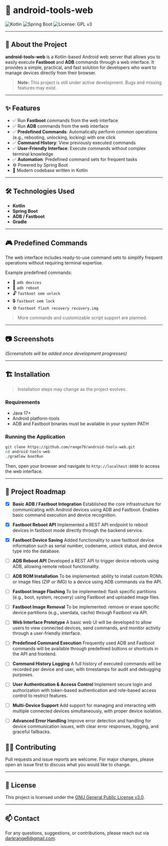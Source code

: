 
# 📱 android-tools-web

![Kotlin](https://img.shields.io/badge/Kotlin-7F52FF?logo=kotlin&logoColor=white)
![Spring Boot](https://img.shields.io/badge/Spring%20Boot-6DB33F?logo=spring-boot&logoColor=white)
![License: GPL v3](https://img.shields.io/badge/License-GPLv3-blue.svg)

---

## 🚀 About the Project

**android-tools-web** is a Kotlin-based Android web server that allows you to easily execute **Fastboot** and **ADB** commands through a web interface. It provides a simple, practical, and fast solution for developers who want to manage devices directly from their browser.

> **Note:** This project is still under active development. Bugs and missing features may exist.

---

## ✨ Features

- ✅ Run **Fastboot** commands from the web interface
- ✅ Run **ADB** commands from the web interface
- ✅ **Predefined Commands**: Automatically perform common operations (e.g., rebooting, unlocking, locking) with one click
- ✅ **Command History**: View previously executed commands
- ✅ **User-Friendly Interface**: Execute commands without complex terminal knowledge
- ✅ **Automation**: Predefined command sets for frequent tasks
- ⚙️ Powered by Spring Boot
- 📝 Modern codebase written in Kotlin

---

## 🛠️ Technologies Used

- **Kotlin**
- **Spring Boot**
- **ADB / Fastboot**
- **Gradle**

---

## 🎮 Predefined Commands

The web interface includes ready-to-use command sets to simplify frequent operations without requiring terminal expertise.

Example predefined commands:
- 📲 `adb devices`
- 🔄 `adb reboot`
- 🔓 `fastboot oem unlock`
- 🔒 `fastboot oem lock`
- ⚙️ `fastboot flash recovery recovery.img`

> More commands and customizable script support are planned.

---

## 📷 Screenshots

*(Screenshots will be added once development progresses)*

---

## 🏗️ Installation

> Installation steps may change as the project evolves.

### Requirements

- Java 17+
- Android platform-tools
- ADB and Fastboot binaries must be available in your system PATH

### Running the Application

```bash
git clone https://github.com/range79/android-tools-web.git
cd android-tools-web
./gradlew bootRun
````

Then, open your browser and navigate to `http://localhost:8080` to access the web interface.

---


## 🧩 Project Roadmap

* [x] **Basic ADB / Fastboot Integration**
  Established the core infrastructure for communicating with Android devices using ADB and Fastboot. Enables basic command execution and device recognition.

* [x] **Fastboot Reboot API**
  Implemented a REST API endpoint to reboot devices in fastboot mode directly through the backend service.

* [x] **Fastboot Device Saving**
  Added functionality to save fastboot device information such as serial number, codename, unlock status, and device type into the database.

* [ ] **ADB Reboot API**
  Developed a REST API to trigger device reboots using ADB, allowing remote reboot functionality.

* [ ] **ADB ROM Installation**
  To be implemented: ability to install custom ROMs or image files (ZIP or IMG) to a device using ADB commands via the API.

* [ ] **Fastboot Image Flashing**
  To be implemented: flash specific partitions (e.g., boot, system, recovery) using Fastboot and uploaded image files.

* [ ] **Fastboot Image Removal**
  To be implemented: remove or erase specific device partitions (e.g., userdata, cache) through Fastboot via API.

* [ ] **Web Interface Prototype**
  A basic web UI will be developed to allow users to view connected devices, send commands, and monitor activity through a user-friendly interface.

* [ ] **Predefined Command Execution**
  Frequently used ADB and Fastboot commands will be available through predefined buttons or shortcuts in the API and frontend.

* [ ] **Command History Logging**
  A full history of executed commands will be recorded per device and user, with timestamps for audit and debugging purposes.

* [ ] **User Authentication & Access Control**
  Implement secure login and authorization with token-based authentication and role-based access control to restrict features.

* [ ] **Multi-Device Support**
  Add support for managing and interacting with multiple connected devices simultaneously, with proper device isolation.

* [ ] **Advanced Error Handling**
  Improve error detection and handling for device communication issues, with clear error responses, logging, and graceful fallbacks.




## 🧑‍💻 Contributing

Pull requests and issue reports are welcome. For major changes, please open an issue first to discuss what you would like to change.

---

## 📜 License

This project is licensed under the [GNU General Public License v3.0](LICENSE).

---

## 📫 Contact

For any questions, suggestions, or contributions, please reach out via [darkrange6@gmail.com](mailto:darkrange6@gmail.com).
